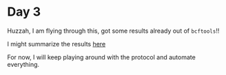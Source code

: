 # Day 3

Huzzah, I am flying through this, got some results already out of `bcftools`!!

I might summarize the results [here](/Results/bcftools_results.md)

For now, I will keep playing around with the protocol and automate everything. 
